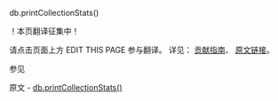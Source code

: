  db.printCollectionStats()

 ！本页翻译征集中！

请点击页面上方 EDIT THIS PAGE 参与翻译。
详见：
[贡献指南]( https://github.com/JinMuInfo/MongoDB-Manual-zh/blob/master/CONTRIBUTING.md )、
[原文链接](  https://docs.mongodb.com/manual/reference/method/db.printCollectionStats/  )。

 参见

原文 - [db.printCollectionStats()]( https://docs.mongodb.com/manual/reference/method/db.printCollectionStats/ )

